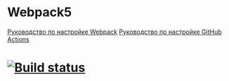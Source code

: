 # Webpack5

[Руководство по настройке Webpack](https://webpack.js.org/guides/)
[Руководство по настройке GitHub Actions](https://docs.github.com/en/actions/quickstart)

# [![Build status](https://ci.appveyor.com/api/projects/status/7dkn7rv3fx50xjoh?svg=true)](https://ci.appveyor.com/project/AndreiZak90/yarn-homework)
